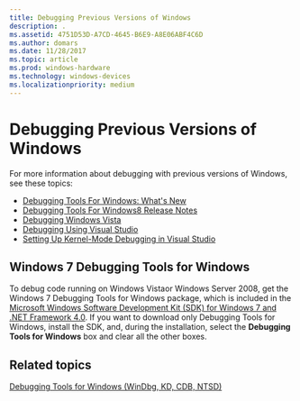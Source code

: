 ```yaml
---
title: Debugging Previous Versions of Windows
description: .
ms.assetid: 4751D53D-A7CD-4645-B6E9-A8E06ABF4C6D
ms.author: domars
ms.date: 11/28/2017
ms.topic: article
ms.prod: windows-hardware
ms.technology: windows-devices
ms.localizationpriority: medium
---
```


# Debugging Previous Versions of Windows


For more information about debugging with previous versions of Windows, see these topics:

-   [Debugging Tools For Windows: What's New](debugging-tools-for-windows--what-s-new.md)
-   [Debugging Tools For Windows8 Release Notes](debugging-tools-for-windows8-release-notes.md)
-   [Debugging Windows Vista](debugging-windows-vista.md)
-   [Debugging Using Visual Studio](debugging-using-visual-studio.md)
-   [Setting Up Kernel-Mode Debugging in Visual Studio](setting-up-kernel-mode-debugging-in-visual-studio.md)

## <span id="Windows_7_Debugging_Tools_for_Windows"></span><span id="windows_7_debugging_tools_for_windows"></span><span id="WINDOWS_7_DEBUGGING_TOOLS_FOR_WINDOWS"></span>Windows 7 Debugging Tools for Windows


To debug code running on Windows Vistaor Windows Server 2008, get the Windows 7 Debugging Tools for Windows package, which is included in the [Microsoft Windows Software Development Kit (SDK) for Windows 7 and .NET Framework 4.0](http://go.microsoft.com/fwlink/p/?LinkId=320327). If you want to download only Debugging Tools for Windows, install the SDK, and, during the installation, select the **Debugging Tools for Windows** box and clear all the other boxes.

## <span id="related_topics"></span>Related topics


[Debugging Tools for Windows (WinDbg, KD, CDB, NTSD)](index.md)

 

 






